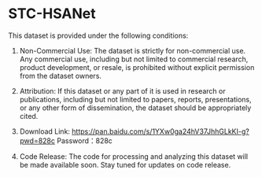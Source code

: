 # STC-HSANet

This dataset is provided under the following conditions:


1. Non-Commercial Use: The dataset is strictly for non-commercial use. Any commercial use, including but not limited to commercial research, product development, or resale, is prohibited without explicit permission from the dataset owners.


2. Attribution: If this dataset or any part of it is used in research or publications, including but not limited to papers, reports, presentations, or any other form of dissemination, the dataset should be appropriately cited.


3. Download Link:  https://pan.baidu.com/s/1YXw0ga24hV37JhhGLkKI-g?pwd=828c    Password：828c 


4. Code Release: The code for processing and analyzing this dataset will be made available soon. Stay tuned for updates on code release.
